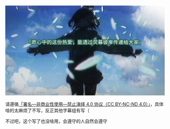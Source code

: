 ![](konoha.jpg)

请遵循[「署名—非商业性使用—禁止演绎 4.0 协议（CC BY-NC-ND 4.0）」](https://creativecommons.org/licenses/by-nc-nd/4.0/)，具体啥的太麻烦了不写，反正其他字幕组有写（

不过吧，这个写了也没啥用，会遵守的人自然会遵守
